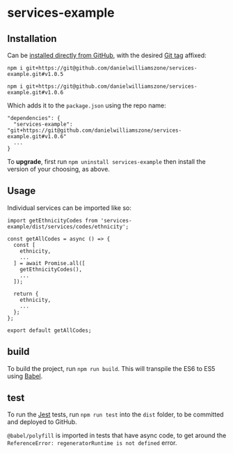 # services-example

## Installation

Can be [installed directly from GitHub](https://docs.npmjs.com/cli/install), with the desired [Git tag](https://git-scm.com/book/en/v2/Git-Basics-Tagging) affixed:

`npm i git+https://git@github.com/danielwilliamszone/services-example.git#v1.0.5`

`npm i git+https://git@github.com/danielwilliamszone/services-example.git#v1.0.6`

Which adds it to the `package.json` using the repo name:

```
"dependencies": {
  "services-example": "git+https://git@github.com/danielwilliamszone/services-example.git#v1.0.6"
  ...
}
```

To **upgrade**, first run `npm uninstall services-example` then install the version of your choosing, as above.

## Usage

Individual services can be imported like so:

```
import getEthnicityCodes from 'services-example/dist/services/codes/ethnicity';

const getAllCodes = async () => {
  const [
    ethnicity,
    ...
  ] = await Promise.all([
    getEthnicityCodes(),
    ...
  ]);

  return {
    ethnicity,
    ...
  };
};

export default getAllCodes;
```

## build

To build the project, run `npm run build`. This will transpile the ES6 to ES5 using [Babel](https://babeljs.io/).

## test

To run the [Jest](https://jestjs.io/) tests, run `npm run test` into the `dist` folder, to be committed and deployed to GitHub.

`@babel/polyfill` is imported in tests that have async code, to get around the `ReferenceError: regeneratorRuntime is not defined` error.

